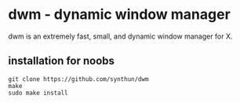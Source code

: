 # dwm - dynamic window manager
dwm is an extremely fast, small, and dynamic window manager for X.

## installation for noobs
```
git clone https://github.com/synthun/dwm
make
sudo make install
```

